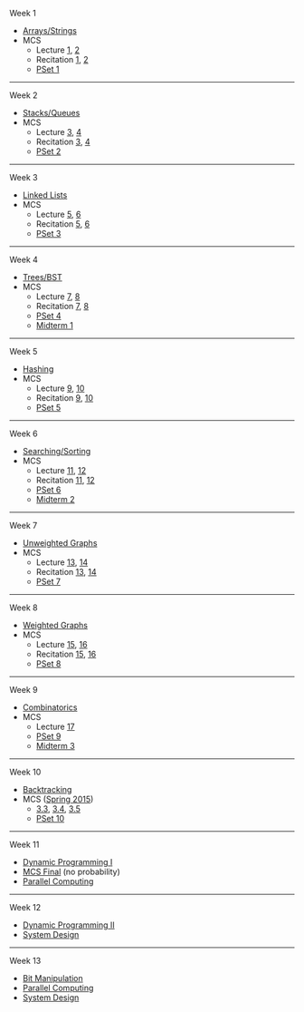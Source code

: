 Week 1
  - [Arrays/Strings](Topics/01_Arrays+Strings.md)
  - MCS 
    - Lecture [1](https://ocw.mit.edu/courses/electrical-engineering-and-computer-science/6-042j-mathematics-for-computer-science-fall-2010/video-lectures/lecture-1-introduction-and-proofs), [2](https://ocw.mit.edu/courses/electrical-engineering-and-computer-science/6-042j-mathematics-for-computer-science-fall-2010/video-lectures/lecture-2-induction)
    - Recitation [1](https://ocw.mit.edu/courses/electrical-engineering-and-computer-science/6-042j-mathematics-for-computer-science-fall-2010/recitations/MIT6_042JF10_rec01.pdf), [2](https://ocw.mit.edu/courses/electrical-engineering-and-computer-science/6-042j-mathematics-for-computer-science-fall-2010/recitations/MIT6_042JF10_rec02.pdf)
    - [PSet 1](https://ocw.mit.edu/courses/electrical-engineering-and-computer-science/6-042j-mathematics-for-computer-science-fall-2010/assignments/MIT6_042JF10_assn01.pdf)

---
Week 2
  - [Stacks/Queues](Topics/02_Stacks+Queues.md)
  - MCS
    - Lecture [3](https://ocw.mit.edu/courses/electrical-engineering-and-computer-science/6-042j-mathematics-for-computer-science-fall-2010/video-lectures/lecture-3-strong-induction), [4](https://ocw.mit.edu/courses/electrical-engineering-and-computer-science/6-042j-mathematics-for-computer-science-fall-2010/video-lectures/lecture-4-number-theory-i)
    - Recitation [3](https://ocw.mit.edu/courses/electrical-engineering-and-computer-science/6-042j-mathematics-for-computer-science-fall-2010/recitations/MIT6_042JF10_rec03.pdf), [4](https://ocw.mit.edu/courses/electrical-engineering-and-computer-science/6-042j-mathematics-for-computer-science-fall-2010/recitations/MIT6_042JF10_rec04.pdf)
    - [PSet 2](https://ocw.mit.edu/courses/electrical-engineering-and-computer-science/6-042j-mathematics-for-computer-science-fall-2010/assignments/MIT6_042JF10_assn02.pdf)

---
Week 3
  - [Linked Lists](Topics/03_Linked_Lists.md)
  - MCS
    - Lecture [5](https://ocw.mit.edu/courses/electrical-engineering-and-computer-science/6-042j-mathematics-for-computer-science-fall-2010/video-lectures/lecture-5-number-theory-ii), [6](https://ocw.mit.edu/courses/electrical-engineering-and-computer-science/6-042j-mathematics-for-computer-science-fall-2010/video-lectures/lecture-6-graph-theory-and-coloring)
    - Recitation [5](https://ocw.mit.edu/courses/electrical-engineering-and-computer-science/6-042j-mathematics-for-computer-science-fall-2010/recitations/MIT6_042JF10_rec05.pdf), [6](https://ocw.mit.edu/courses/electrical-engineering-and-computer-science/6-042j-mathematics-for-computer-science-fall-2010/recitations/MIT6_042JF10_rec06.pdf)
    - [PSet 3](https://ocw.mit.edu/courses/electrical-engineering-and-computer-science/6-042j-mathematics-for-computer-science-fall-2010/assignments/MIT6_042JF10_assn03.pdf)

---
Week 4
  - [Trees/BST](Topics/04_Trees+BST.md)
  - MCS 
    - Lecture [7](https://ocw.mit.edu/courses/electrical-engineering-and-computer-science/6-042j-mathematics-for-computer-science-fall-2010/video-lectures/lecture-7-matching-problems), [8](https://ocw.mit.edu/courses/electrical-engineering-and-computer-science/6-042j-mathematics-for-computer-science-fall-2010/video-lectures/lecture-8-graph-theory-ii-minimum-spanning-trees)
    - Recitation [7](https://ocw.mit.edu/courses/electrical-engineering-and-computer-science/6-042j-mathematics-for-computer-science-fall-2010/recitations/MIT6_042JF10_rec07.pdf), [8](https://ocw.mit.edu/courses/electrical-engineering-and-computer-science/6-042j-mathematics-for-computer-science-fall-2010/recitations/MIT6_042JF10_rec08.pdf)
    - [PSet 4](https://ocw.mit.edu/courses/electrical-engineering-and-computer-science/6-042j-mathematics-for-computer-science-fall-2010/assignments/MIT6_042JF10_assn04.pdf)
    - [Midterm 1](https://ocw.mit.edu/courses/electrical-engineering-and-computer-science/6-042j-mathematics-for-computer-science-spring-2015/exams/MIT6_042JS15_midterm1.pdf)

---
Week 5
  - [Hashing](Topics/05_Hashing.md)
  - MCS
    - Lecture [9](https://ocw.mit.edu/courses/electrical-engineering-and-computer-science/6-042j-mathematics-for-computer-science-fall-2010/video-lectures/lecture-9-communication-networks), [10](https://ocw.mit.edu/courses/electrical-engineering-and-computer-science/6-042j-mathematics-for-computer-science-fall-2010/video-lectures/lecture-10-graph-theory-iii)
    - Recitation [9](https://ocw.mit.edu/courses/electrical-engineering-and-computer-science/6-042j-mathematics-for-computer-science-fall-2010/recitations/MIT6_042JF10_rec09.pdf), [10](https://ocw.mit.edu/courses/electrical-engineering-and-computer-science/6-042j-mathematics-for-computer-science-fall-2010/recitations/MIT6_042JF10_rec10.pdf)
    - [PSet 5](https://ocw.mit.edu/courses/electrical-engineering-and-computer-science/6-042j-mathematics-for-computer-science-fall-2010/assignments/MIT6_042JF10_assn05.pdf)

---
Week 6
  - [Searching/Sorting](Topics/06_Searching+Sorting.md)
  - MCS
    - Lecture [11](https://ocw.mit.edu/courses/electrical-engineering-and-computer-science/6-042j-mathematics-for-computer-science-fall-2010/video-lectures/lecture-11-relations-partial-orders-and-scheduling), [12](https://ocw.mit.edu/courses/electrical-engineering-and-computer-science/6-042j-mathematics-for-computer-science-fall-2010/video-lectures/lecture-12-sums)
    - Recitation [11](https://ocw.mit.edu/courses/electrical-engineering-and-computer-science/6-042j-mathematics-for-computer-science-fall-2010/recitations/MIT6_042JF10_rec11.pdf), [12](https://ocw.mit.edu/courses/electrical-engineering-and-computer-science/6-042j-mathematics-for-computer-science-fall-2010/recitations/MIT6_042JF10_rec12.pdf)
    - [PSet 6](https://ocw.mit.edu/courses/electrical-engineering-and-computer-science/6-042j-mathematics-for-computer-science-fall-2010/assignments/MIT6_042JF10_assn06.pdf)
    - [Midterm 2](https://ocw.mit.edu/courses/electrical-engineering-and-computer-science/6-042j-mathematics-for-computer-science-spring-2015/exams/MIT6_042JS15_midterm2.pdf)
    
---
Week 7
  - [Unweighted Graphs](Topics/07_Unweighted_Graphs.md)
  - MCS
    - Lecture [13](https://ocw.mit.edu/courses/electrical-engineering-and-computer-science/6-042j-mathematics-for-computer-science-fall-2010/video-lectures/lecture-13-sums-and-asymptotics), [14](https://ocw.mit.edu/courses/electrical-engineering-and-computer-science/6-042j-mathematics-for-computer-science-fall-2010/video-lectures/lecture-14-divide-and-conquer-recurrences)
    - Recitation [13](https://ocw.mit.edu/courses/electrical-engineering-and-computer-science/6-042j-mathematics-for-computer-science-fall-2010/recitations/MIT6_042JF10_rec13.pdf), [14](https://ocw.mit.edu/courses/electrical-engineering-and-computer-science/6-042j-mathematics-for-computer-science-fall-2010/recitations/MIT6_042JF10_rec14.pdf)
    - [PSet 7](https://ocw.mit.edu/courses/electrical-engineering-and-computer-science/6-042j-mathematics-for-computer-science-fall-2010/assignments/MIT6_042JF10_assn07.pdf)

---
Week 8
  - [Weighted Graphs](Topics/08_Weighted_Graphs.md)
  - MCS
    - Lecture [15](https://ocw.mit.edu/courses/electrical-engineering-and-computer-science/6-042j-mathematics-for-computer-science-fall-2010/video-lectures/lecture-15-linear-recurrences), [16](https://ocw.mit.edu/courses/electrical-engineering-and-computer-science/6-042j-mathematics-for-computer-science-fall-2010/video-lectures/lecture-16-counting-rules-i)
    - Recitation [15](https://ocw.mit.edu/courses/electrical-engineering-and-computer-science/6-042j-mathematics-for-computer-science-fall-2010/recitations/MIT6_042JF10_rec15.pdf), [16](https://ocw.mit.edu/courses/electrical-engineering-and-computer-science/6-042j-mathematics-for-computer-science-fall-2010/recitations/MIT6_042JF10_rec16.pdf)
    - [PSet 8](https://ocw.mit.edu/courses/electrical-engineering-and-computer-science/6-042j-mathematics-for-computer-science-fall-2010/assignments/MIT6_042JF10_assn08.pdf)

---
Week 9
  - [Combinatorics](Topics/09_Combinatorics.md)
  - MCS
    - Lecture [17](https://ocw.mit.edu/courses/electrical-engineering-and-computer-science/6-042j-mathematics-for-computer-science-fall-2010/video-lectures/lecture-17-counting-rules-ii)
    - [PSet 9](https://ocw.mit.edu/courses/electrical-engineering-and-computer-science/6-042j-mathematics-for-computer-science-fall-2010/assignments/MIT6_042JF10_assn09.pdf)
    - [Midterm 3](https://ocw.mit.edu/courses/electrical-engineering-and-computer-science/6-042j-mathematics-for-computer-science-spring-2015/exams/MIT6_042JS15_midterm3.pdf)

---
Week 10
  - [Backtracking]((Topics/10_Backtracking.md))
  - MCS ([Spring 2015](https://ocw.mit.edu/courses/electrical-engineering-and-computer-science/6-042j-mathematics-for-computer-science-spring-2015/resource-index/))
    - [3.3](https://ocw.mit.edu/courses/electrical-engineering-and-computer-science/6-042j-mathematics-for-computer-science-spring-2015/counting/tp9-1), [3.4](https://ocw.mit.edu/courses/electrical-engineering-and-computer-science/6-042j-mathematics-for-computer-science-spring-2015/counting/tp9-2), [3.5](https://ocw.mit.edu/courses/electrical-engineering-and-computer-science/6-042j-mathematics-for-computer-science-spring-2015/counting/tp10-1)
    - [PSet 10](https://ocw.mit.edu/courses/electrical-engineering-and-computer-science/6-042j-mathematics-for-computer-science-spring-2015/assignments/MIT6_042JS15_ps10.pdf)

---
Week 11
  - [Dynamic Programming I](Topics/11_DP.md)
  - [MCS Final](https://ocw.mit.edu/courses/electrical-engineering-and-computer-science/6-042j-mathematics-for-computer-science-fall-2010/exams/MIT6_042JF10_final_2008.pdf) (no probability)
  - [Parallel Computing](Topics/14_Parallel_Computing.md)

---
Week 12
  - [Dynamic Programming II](Topics/11_DP.md)
  - [System Design](Topics/13_System_Design.md)

---
Week 13
  - [Bit Manipulation](Topics/12_Bit_Manipulation.md)
  - [Parallel Computing](Topics/14_Parallel_Computing.md)
  - [System Design](Topics/13_System_Design.md)